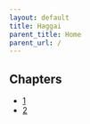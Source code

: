 ```yaml
---
layout: default
title: Haggai
parent_title: Home
parent_url: /
---
```


## Chapters

* [1](./1.md)
* [2](./2.md)
